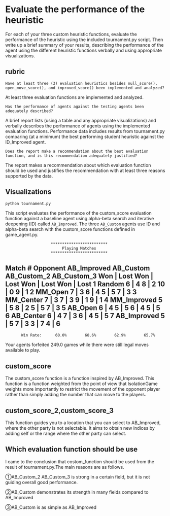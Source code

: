 # Evaluate the performance of the heuristic

For each of your three custom heuristic functions, evaluate the performance of the heuristic using the included tournament.py script. Then write up a brief summary of your results, describing the performance of the agent using the different heuristic functions verbally and using appropriate visualizations.

## rubric

`Have at least three (3) evaluation heuristics besides null_score(), open_move_score(), and improved_score() been implemented and analyzed?`

At least three evaluation functions are implemented and analyzed.

`Has the performance of agents against the testing agents been adequately described?`

A brief report lists (using a table and any appropriate visualizations) and verbally describes the performance of agents using the implemented evaluation functions. Performance data includes results from tournament.py comparing (at a minimum) the best performing student heuristic against the ID_Improved agent.

`Does the report make a recommendation about the best evaluation function, and is this recommendation adequately justified?`

The report makes a recommendation about which evaluation function should be used and justifies the recommendation with at least three reasons supported by the data.

## Visualizations

`python tournament.py`

This script evaluates the performance of the custom_score evaluation
function against a baseline agent using alpha-beta search and iterative
deepening (ID) called `AB_Improved`. The three `AB_Custom` agents use
ID and alpha-beta search with the custom_score functions defined in
game_agent.py.

                        *************************
                             Playing Matches
                        *************************

 Match #   Opponent    AB_Improved   AB_Custom   AB_Custom_2  AB_Custom_3
                        Won | Lost   Won | Lost   Won | Lost   Won | Lost
    1       Random       6  |   4     8  |   2    10  |   0     9  |   1
    2       MM_Open      7  |   3     6  |   4     5  |   5     7  |   3
    3      MM_Center     7  |   3     7  |   3     9  |   1     9  |   1
    4     MM_Improved    5  |   5     8  |   2     5  |   5     7  |   3
    5       AB_Open      6  |   4     5  |   5     6  |   4     5  |   5
    6      AB_Center     6  |   4     7  |   3     6  |   4     5  |   5
    7     AB_Improved    5  |   5     7  |   3     3  |   7     4  |   6
--------------------------------------------------------------------------
           Win Rate:      60.0%        68.6%        62.9%        65.7%

Your agents forfeited 249.0 games while there were still legal moves available to play.

## custom_score

The custom_score function is a function inspired by AB_Improved.
This function is a function weighted from the point of view that IsolationGame weights more importantly to restrict the movement of the opponent player rather than simply adding the number that can move to the players.

## custom_score_2,custom_score_3

This function guides you to a location that you can select to AB_Improved, where the other party is not selectable. It aims to obtain new indices by adding self or the range where the other party can select.

## Which evaluation function should be use

I came to the conclusion that costom_function should be used from the result of tournament.py.The main reasons are as follows.

①AB_Custom_2 AB_Custom_3 is strong in a certain field, but it is not guiding overall good performance.

②AB_Custom demonstrates its strength in many fields compared to AB_Improved

③AB_Custom is as simple as AB_Improved
